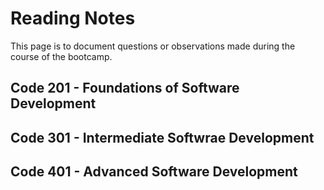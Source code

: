 # Reading Notes

This page is to document questions or observations made during the course of the bootcamp.

## Code 201 - Foundations of Software Development
## Code 301 - Intermediate Softwrae Development
## Code 401 - Advanced Software Development
